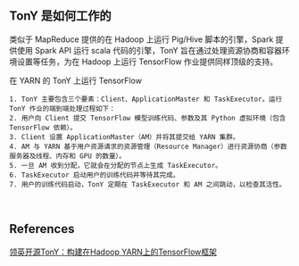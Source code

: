 ## TonY 是如何工作的
类似于 MapReduce 提供的在 Hadoop 上运行 Pig/Hive 脚本的引擎，Spark 提供使用 Spark API 运行 scala 代码的引擎，TonY 旨在通过处理资源协商和容器环境设置等任务，为在 Hadoop 上运行 TensorFlow 作业提供同样顶级的支持。

在 YARN 的 TonY 上运行 TensorFlow
```
1. TonY 主要包含三个要素：Client、ApplicationMaster 和 TaskExecutor。运行 TonY 作业的端到端处理过程如下：
2. 用户向 Client 提交 TensorFlow 模型训练代码、参数及其 Python 虚拟环境（包含 TensorFlow 依赖）。
3. Client 设置 ApplicationMaster（AM）并将其提交给 YARN 集群。
4. AM 与 YARN 基于用户资源请求的资源管理（Resource Manager）进行资源协商（参数服务器及线程、内存和 GPU 的数量）。
5. 一旦 AM 收到分配，它就会在分配的节点上生成 TaskExecutor。
6. TaskExecutor 启动用户的训练代码并等待其完成。
7. 用户的训练代码启动，TonY 定期在 TaskExecutor 和 AM 之间跳动，以检查其活性。
```

&nbsp;
## References
[领英开源TonY：构建在Hadoop YARN上的TensorFlow框架](https://www.jiqizhixin.com/articles/2018-09-20-6)
